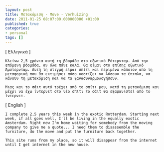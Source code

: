 ```yaml
---
layout: post
title: Μετακόμιση - Move - Verhuizing
date: 2011-01-25 08:07:00.000000000 +01:00
published: true
categories:
- personal
tags: []
---
```

<div class="col2" lang="el">
<div class="lang">
    [ Ελληνικά ]
  </div>

    Κλείνω 2,5 χρόνια αυτή τη βδομάδα στο εξωτικό Ρότερνταμ. Από την επόμενη βδομάδα, αν όλα πάνε καλά, θα είμαι στο επίσης εξωτικό Άμστερνταμ. Αυτή τη στιγμή είμαι σπίτι και περιμένω κάποιον από τη μεταφορική που θα εκτιμήσει πόσο κοστίζει να λύσουν τα έπιπλα, να κάνουν τη μετακόμιση και να τα ξανασυναρμολογήσουν.

    Μιας και το σάιτ αυτό τρέχει από το σπίτι μου, κατά τη μετακόμιση και μέχρι να έχω ίντερνετ στο νέο σπίτι το σάιτ θα εξαφανιστεί από το ίντερνετ.

</div>
<div class="col2-right" lang="en">
<div class="lang">
    [ English ]
  </div>

    I complete 2,5 years this week in the exotic Rotterdam. Starting next week, if all goes well, I'll be living in the equally exotic Amsterdam. Right now I'm home waiting for somebody from the moving company to give me a quote... I need them to disassemble the furniture, do the move and put the furniture back together.

    This site runs from my place, so it will disappear from the internet until I get internet in the new house.

</div>
